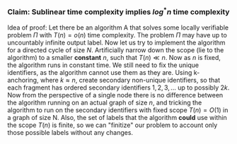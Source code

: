 ### Claim: Sublinear time complexity implies $`log^*n`$ time complexity

Idea of proof: Let there be an algorithm A that solves some locally verifiable problem $`\Pi`$ with $`T(n) = o(n)`$ time complexity. The problem $`\Pi`$ may have up to uncountably infinite output label. Now let us try to implement the algorithm for a directed cycle of size $`N`$. Artificially narrow down the scope (lie to the algorithm) to a smaller **constant** $`n`$, such that $`T(n) \ll n`$. Now as $`n`$ is fixed, the algorithm runs in constant time. We still need to fix the unique identifiers, as the algorithm cannot use them as they are. Using k-anchoring, where $`k\approx n`$, create secondary non-unique identifiers, so that each fragment has ordered secondary identifiers $`1, 2, 3, ...`$ up to possibly $`2k`$. Now from the perspective of a single node there is no difference between the algorithm running on an actual graph of size $`n`$, and tricking the algorithm to run on the secondary identifiers with fixed scope $`T(n)=O(1)`$ in a graph of size N. Also, the set of labels that the algorithm **could** use within the scope $`T(n)`$ is finite, so we can "finitize" our problem to account only those possible labels without any changes. 


